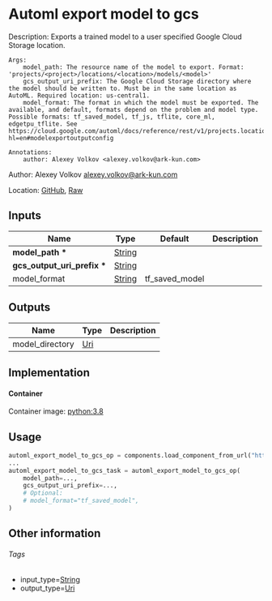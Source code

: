 <!-- BEGIN_GENERATED_CONTENT -->
# Automl export model to gcs

Description: Exports a trained model to a user specified Google Cloud Storage location.

    Args:
        model_path: The resource name of the model to export. Format: 'projects/<project>/locations/<location>/models/<model>'
        gcs_output_uri_prefix: The Google Cloud Storage directory where the model should be written to. Must be in the same location as AutoML. Required location: us-central1.
        model_format: The format in which the model must be exported. The available, and default, formats depend on the problem and model type. Possible formats: tf_saved_model, tf_js, tflite, core_ml, edgetpu_tflite. See https://cloud.google.com/automl/docs/reference/rest/v1/projects.locations.models/export?hl=en#modelexportoutputconfig

    Annotations:
        author: Alexey Volkov <alexey.volkov@ark-kun.com>

Author: Alexey Volkov <alexey.volkov@ark-kun.com>

Location: [GitHub](https://github.com/Ark-kun/pipeline_components/blob/master/components/gcp/automl/export_model_to_gcs/component.yaml), [Raw](https://raw.githubusercontent.com/Ark-kun/pipeline_components/master/components/gcp/automl/export_model_to_gcs/component.yaml)

## Inputs

|Name|Type|Default|Description|
|-|-|-|-|
|**model_path** **\***|[String]|||
|**gcs_output_uri_prefix** **\***|[String]|||
|model_format|[String]|tf_saved_model||

## Outputs

|Name|Type|Description|
|-|-|-|
|model_directory|[Uri]||

## Implementation

#### Container

Container image: [python:3.8](https://hub.docker.com/r/_/python)

## Usage

```python
automl_export_model_to_gcs_op = components.load_component_from_url("https://raw.githubusercontent.com/Ark-kun/pipeline_components/master/components/gcp/automl/export_model_to_gcs/component.yaml")
...
automl_export_model_to_gcs_task = automl_export_model_to_gcs_op(
    model_path=...,
    gcs_output_uri_prefix=...,
    # Optional:
    # model_format="tf_saved_model",
)
```

## Other information

###### Tags

* input_type=[String]
* output_type=[Uri]

[String]: https://github.com/Ark-kun/pipeline_components/tree/master/types/String
[Uri]: https://github.com/Ark-kun/pipeline_components/tree/master/types/Uri
<!-- END_GENERATED_CONTENT -->
